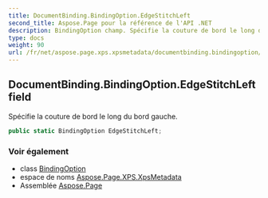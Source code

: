 ```yaml
---
title: DocumentBinding.BindingOption.EdgeStitchLeft
second_title: Aspose.Page pour la référence de l'API .NET
description: BindingOption champ. Spécifie la couture de bord le long du bord gauche.
type: docs
weight: 90
url: /fr/net/aspose.page.xps.xpsmetadata/documentbinding.bindingoption/edgestitchleft/
---
```

## DocumentBinding.BindingOption.EdgeStitchLeft field

Spécifie la couture de bord le long du bord gauche.

```csharp
public static BindingOption EdgeStitchLeft;
```

### Voir également

* class [BindingOption](../)
* espace de noms [Aspose.Page.XPS.XpsMetadata](../../documentbinding.bindingoption/)
* Assemblée [Aspose.Page](../../../)


